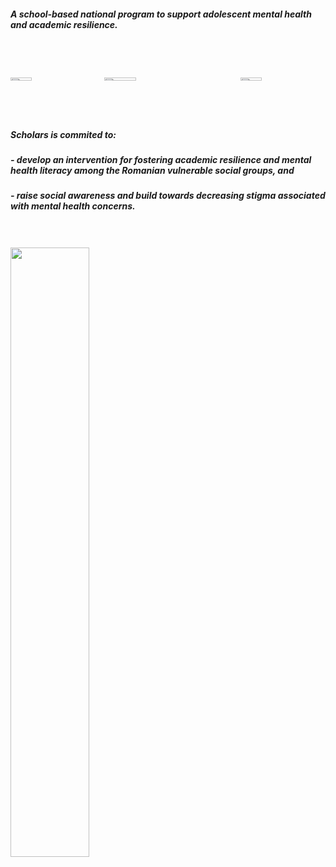 ##### A school-based national program to support adolescent mental health and academic resilience.

<style> 
  .imgcontainer {
    display: grid;
    grid-template-columns: 1fr 1.5fr 1fr;
    grid-gap: 1em;
    position: relative;
  }
  
  .box {
    border: 1px;
  }
  
  .box img {
    width: 50%;
    height: 50%;
    height: auto;
    margin: auto;
    position: relative;
    top: 50%;
    transform: translateY(-50%);
  }
</style>

<br></br>
<div class="imgcontainer">
  <div class="box">
    <img src="images/unibuc2.png" alt="">
  </div>
  <div class="box">
      <img src="images/minister_edu2.png" alt="">
  </div>
  <div class="box">
      <img src="images/uefscdi.png" alt="">
  </div>
</div>


<br></br>
<div align="left">

##### Scholars is commited to:

##### - develop an intervention for fostering academic resilience and mental health literacy among the Romanian vulnerable social groups, and  
##### - raise social awareness and build towards decreasing stigma associated with mental health concerns.
</div>

<br></br>
<img src="images/324good3_v2_lowreso.png"  width="50%" height="50%">
